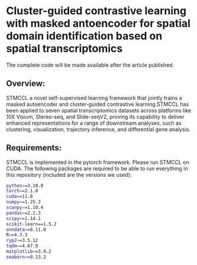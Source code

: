 # Cluster-guided contrastive learning with masked antoencoder for spatial domain identification based on spatial transcriptomics
The complete code will be made available after the article published.
## Overview:

STMCCL a novel self-supervised learning framework that jointly trains a masked autoencoder and cluster-guided contrastive learning.STMCCL has been applied to seven spatial transcriptomics datasets across platforms like 10X Visium, Stereo-seq, and Slide-seqV2, proving its capability to deliver enhanced representations for a range of downstream analyses, such as clustering, visualization, trajectory inference, and differential gene analysis.

## Requirements:
 
STMCCL is implemented in the pytorch framework. Please run STMCCL on CUDA. The following packages are required to be able to run everything in this repository (included are the versions we used):

```bash
python==3.10.0
torch==2.1.0
cuda==11.8
numpy==1.25.2
scanpy==1.10.4
pandas==2.2.3
scipy==1.14.1
scikit-learn==1.5.2
anndata==0.11.0
R==4.3.3
ryp2==3.5.12
tqdm==4.67.0
matplotlib==3.9.2
seaborn==0.13.2
```
